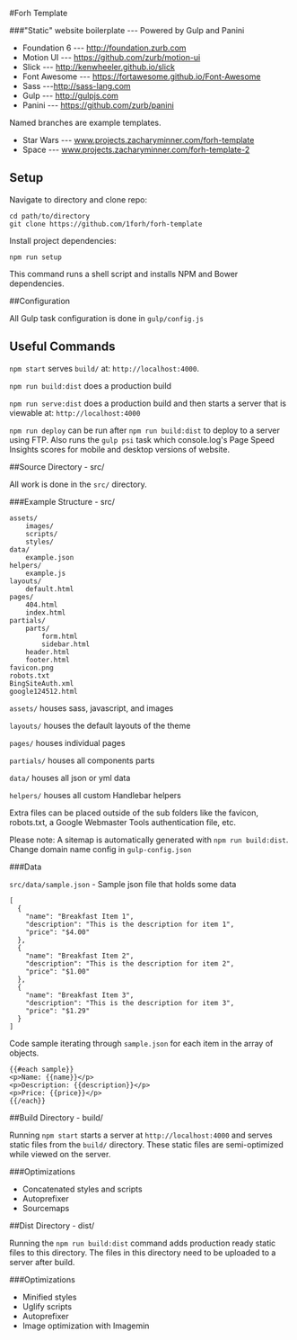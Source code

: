 #Forh Template

###"Static" website boilerplate --- Powered by Gulp and Panini

- Foundation 6 --- http://foundation.zurb.com
- Motion UI --- https://github.com/zurb/motion-ui
- Slick --- http://kenwheeler.github.io/slick
- Font Awesome --- https://fortawesome.github.io/Font-Awesome
- Sass ---http://sass-lang.com
- Gulp --- http://gulpjs.com
- Panini --- https://github.com/zurb/panini

Named branches are example templates.

- Star Wars --- www.projects.zacharyminner.com/forh-template
- Space --- www.projects.zacharyminner.com/forh-template-2

## Setup

Navigate to directory and clone repo:

    cd path/to/directory
    git clone https://github.com/1forh/forh-template

Install project dependencies:

    npm run setup

This command runs a shell script and installs NPM and Bower dependencies.

##Configuration

All Gulp task configuration is done in `gulp/config.js`

## Useful Commands

`npm start` serves `build/` at: `http://localhost:4000`. 

`npm run build:dist` does a production build

`npm run serve:dist` does a production build and then starts a server that is viewable at: `http://localhost:4000`

`npm run deploy` can be run after `npm run build:dist` to deploy to a server using FTP. Also runs the `gulp psi` task which console.log's Page Speed Insights scores for mobile and desktop versions of website.

##Source Directory - src/

All work is done in the `src/` directory.

###Example Structure - src/

    assets/
        images/
        scripts/
        styles/
    data/
        example.json
    helpers/
        example.js
    layouts/
        default.html
    pages/
        404.html
        index.html
    partials/
        parts/
            form.html
            sidebar.html
        header.html
        footer.html
    favicon.png
    robots.txt
    BingSiteAuth.xml
    google124512.html

`assets/` houses sass, javascript, and images

`layouts/` houses the default layouts of the theme

`pages/` houses individual pages

`partials/` houses all components parts

`data/` houses all json or yml data

`helpers/` houses all custom Handlebar helpers

 Extra files can be placed outside of the sub folders like the favicon, robots.txt, a Google Webmaster Tools authentication file, etc. 

 Please note: A sitemap is automatically generated with `npm run build:dist`. Change domain name config in `gulp-config.json`

###Data

`src/data/sample.json` - Sample json file that holds some data

    [
      {
        "name": "Breakfast Item 1",
        "description": "This is the description for item 1",
        "price": "$4.00"
      },
      {
        "name": "Breakfast Item 2",
        "description": "This is the description for item 2",
        "price": "$1.00"
      },
      {
        "name": "Breakfast Item 3",
        "description": "This is the description for item 3",
        "price": "$1.29"
      }
    ]

Code sample iterating through `sample.json` for each item in the array of objects. 

    {{#each sample}}
    <p>Name: {{name}}</p>
    <p>Description: {{description}}</p>
    <p>Price: {{price}}</p>
    {{/each}}

##Build Directory - build/

Running `npm start` starts a server at `http://localhost:4000` and serves static files from the `build/` directory. These static files are semi-optimized while viewed on the server. 

###Optimizations

- Concatenated styles and scripts
- Autoprefixer
- Sourcemaps

##Dist Directory - dist/

Running the `npm run build:dist` command adds production ready static files to this directory. The files in this directory need to be uploaded to a server after build.

###Optimizations

- Minified styles
- Uglify scripts
- Autoprefixer
- Image optimization with Imagemin

